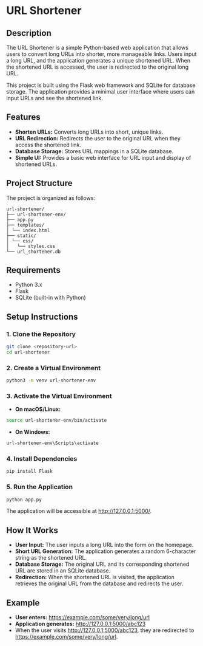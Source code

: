 # URL Shortener

## Description
The URL Shortener is a simple Python-based web application that allows users to convert long URLs into shorter, more manageable links. Users input a long URL, and the application generates a unique shortened URL. When the shortened URL is accessed, the user is redirected to the original long URL.

This project is built using the Flask web framework and SQLite for database storage. The application provides a minimal user interface where users can input URLs and see the shortened link.

## Features
- **Shorten URLs:** Converts long URLs into short, unique links.
- **URL Redirection:** Redirects the user to the original URL when they access the shortened link.
- **Database Storage:** Stores URL mappings in a SQLite database.
- **Simple UI:** Provides a basic web interface for URL input and display of shortened URLs.

## Project Structure
The project is organized as follows:
```
url-shortener/ 
├── url-shortener-env/  
├── app.py 
├── templates/ 
│ └── index.html  
├── static/ 
│ └── css/ 
│   └── styles.css  
└── url_shortener.db 
```

## Requirements
- Python 3.x
- Flask
- SQLite (built-in with Python)

## Setup Instructions
### 1. Clone the Repository
```bash
git clone <repository-url>
cd url-shortener
```
### 2. Create a Virtual Environment
```bash
python3 -m venv url-shortener-env
```
### 3. Activate the Virtual Environment
- **On macOS/Linux:**
```bash
source url-shortener-env/bin/activate
```
- **On Windows:**
```bash
url-shortener-env\Scripts\activate
```
### 4. Install Dependencies
```bash
pip install Flask
```
### 5. Run the Application
```bash
python app.py
```
The application will be accessible at http://127.0.0.1:5000/.

## How It Works
- **User Input:** The user inputs a long URL into the form on the homepage.
- **Short URL Generation:** The application generates a random 6-character string as the shortened URL.
- **Database Storage:** The original URL and its corresponding shortened URL are stored in an SQLite database.
- **Redirection:** When the shortened URL is visited, the application retrieves the original URL from the database and redirects the user.

## Example
- **User enters:** https://example.com/some/very/long/url
- **Application generates:** http://127.0.0.1:5000/abc123
- When the user visits http://127.0.0.1:5000/abc123, they are redirected to https://example.com/some/very/long/url.
